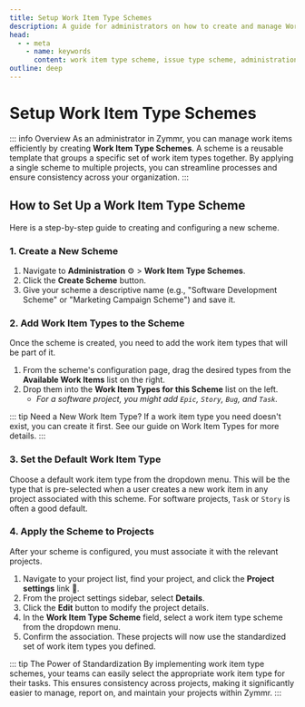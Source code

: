 ```yaml
---
title: Setup Work Item Type Schemes
description: A guide for administrators on how to create and manage Work Item Type Schemes to standardize processes across multiple projects in Zymmr.
head:
  - - meta
    - name: keywords
      content: work item type scheme, issue type scheme, administration, standardize projects, zymmr
outline: deep
---
```


# Setup Work Item Type Schemes

::: info Overview
As an administrator in Zymmr, you can manage work items efficiently by creating **Work Item Type Schemes**. A scheme is a reusable template that groups a specific set of work item types together. By applying a single scheme to multiple projects, you can streamline processes and ensure consistency across your organization.
:::

## How to Set Up a Work Item Type Scheme

Here is a step-by-step guide to creating and configuring a new scheme.

### 1. Create a New Scheme
1.  Navigate to **Administration** ⚙️ > **Work Item Type Schemes**.
2.  Click the **Create Scheme** button.
3.  Give your scheme a descriptive name (e.g., "Software Development Scheme" or "Marketing Campaign Scheme") and save it.

### 2. Add Work Item Types to the Scheme
Once the scheme is created, you need to add the work item types that will be part of it.
1.  From the scheme's configuration page, drag the desired types from the **Available Work Items** list on the right.
2.  Drop them into the **Work Item Types for this Scheme** list on the left.
    -   *For a software project, you might add `Epic`, `Story`, `Bug`, and `Task`.*

::: tip Need a New Work Item Type?
If a work item type you need doesn't exist, you can create it first. See our guide on Work Item Types for more details.
:::

### 3. Set the Default Work Item Type
Choose a default work item type from the dropdown menu. This will be the type that is pre-selected when a user creates a new work item in any project associated with this scheme. For software projects, `Task` or `Story` is often a good default.

### 4. Apply the Scheme to Projects
After your scheme is configured, you must associate it with the relevant projects.
1.  Navigate to your project list, find your project, and click the **Project settings** link 🔗.
2.  From the project settings sidebar, select **Details**.
3.  Click the **Edit** button to modify the project details.
4.  In the **Work Item Type Scheme** field, select a work item type scheme from the dropdown menu.
5.  Confirm the association. These projects will now use the standardized set of work item types you defined.

::: tip The Power of Standardization
By implementing work item type schemes, your teams can easily select the appropriate work item type for their tasks. This ensures consistency across projects, making it significantly easier to manage, report on, and maintain your projects within Zymmr.
:::
